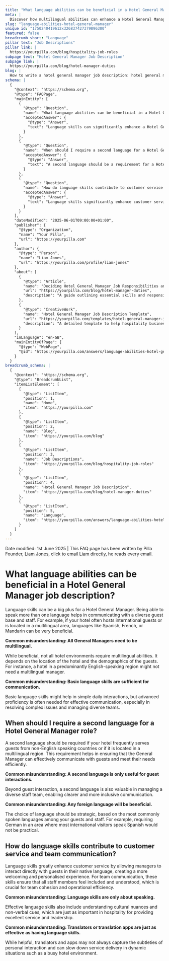 ```yaml
---
title: "What language abilities can be beneficial in a Hotel General Manager job description?"
meta: |
  Discover how multilingual abilities can enhance a Hotel General Manager's role, improving guest relations and staff management.
slug: "language-abilities-hotel-general-manager"
unique id: "1750240419612x326837427379896300"
featured: false
breadcrumb short: "Language"
pillar text: "Job Descriptions"
pillar link: |
  https://yourpilla.com/blog/hospitality-job-roles
subpage text: "Hotel General Manager Job Description"
subpage link: |
  https://yourpilla.com/blog/hotel-manager-duties
blog: |
  How to write a hotel general manager job description: hotel general manager job description template included.
schema: |
  {
    "@context": "https://schema.org",
    "@type": "FAQPage",
    "mainEntity": [
      {
        "@type": "Question",
        "name": "What language abilities can be beneficial in a Hotel General Manager job description?",
        "acceptedAnswer": {
          "@type": "Answer",
          "text": "Language skills can significantly enhance a Hotel General Manager's ability to communicate effectively with a diverse guest base and staff. Speaking multiple languages, such as Spanish, French, or Mandarin, is particularly beneficial in hotels that frequently host international guests or are located in multilingual areas. However, the requirement for multilingual abilities depends on the hotel's location and the demographics of its guests. Advanced language proficiency is often needed not just for daily interactions but for effectively resolving complex issues and managing diverse teams."
        }
      },
      {
        "@type": "Question",
        "name": "When should I require a second language for a Hotel General Manager role?",
        "acceptedAnswer": {
          "@type": "Answer",
          "text": "A second language should be a requirement for a Hotel General Manager if your hotel often serves guests from non-English speaking countries or is located in a multilingual region. This ensures that the General Manager can communicate effectively with guests and meet their needs efficiently. The choice of second language should align with the common languages spoken by guests and staff, thus supporting effective guest interactions and diverse staff management."
        }
      },
      {
        "@type": "Question",
        "name": "How do language skills contribute to customer service and team communication?",
        "acceptedAnswer": {
          "@type": "Answer",
          "text": "Language skills significantly enhance customer service by enabling managers to directly interact with guests in their native languages, fostering a personalised and welcoming experience. In team communication, these skills promote inclusion and understanding among all staff members, essential for team cohesion and operational efficiency. Effective language skills extend beyond speaking, incorporating understanding of cultural nuances and non-verbal cues critical in hospitality for exceptional service and leadership."
        }
      }
    ],
    "dateModified": "2025-06-01T09:00:00+01:00",
    "publisher": {
      "@type": "Organization",
      "name": "Your Pilla",
      "url": "https://yourpilla.com"
    },
    "author": {
      "@type": "Person",
      "name": "Liam Jones",
      "url": "https://yourpilla.com/profile/liam-jones"
    },
    "about": [
      {
        "@type": "Article",
        "name": "Deciding Hotel General Manager Job Responsibilities and Skills",
        "url": "https://yourpilla.com/blog/hotel-manager-duties",
        "description": "A guide outlining essential skills and responsibilities needed from a Hotel General Manager to ensure effective operation and guest satisfaction."
      },
      {
        "@type": "CreativeWork",
        "name": "Hotel General Manager Job Description Template",
        "url": "https://yourpilla.com/templates/hotel-general-manager-job-description",
        "description": "A detailed template to help hospitality businesses define and record the necessary qualifications and duties for a Hotel General Manager position."
      }
    ],
    "inLanguage": "en-GB",
    "mainEntityOfPage": {
      "@type": "WebPage",
      "@id": "https://yourpilla.com/answers/language-abilities-hotel-general-manager"
    }
  }
breadcrumb_schema: |
  {
    "@context": "https://schema.org",
    "@type": "BreadcrumbList",
    "itemListElement": [
      {
        "@type": "ListItem",
        "position": 1,
        "name": "Home",
        "item": "https://yourpilla.com"
      },
      {
        "@type": "ListItem",
        "position": 2,
        "name": "Blog",
        "item": "https://yourpilla.com/blog"
      },
      {
        "@type": "ListItem",
        "position": 3,
        "name": "Job Descriptions",
        "item": "https://yourpilla.com/blog/hospitality-job-roles"
      },
      {
        "@type": "ListItem",
        "position": 4,
        "name": "Hotel General Manager Job Description",
        "item": "https://yourpilla.com/blog/hotel-manager-duties"
      },
      {
        "@type": "ListItem",
        "position": 5,
        "name": "Language",
        "item": "https://yourpilla.com/answers/language-abilities-hotel-general-manager"
      }
    ]
  }
---
```


Date modified: 1st June 2025 | This FAQ page has been written by Pilla Founder, [Liam Jones](https://yourpilla.com/profile/liam-jones), click to [email Liam directly](https://mailto:liam@yourpilla.com), he reads every email.

# What language abilities can be beneficial in a Hotel General Manager job description?

Language skills can be a big plus for a Hotel General Manager. Being able to speak more than one language helps in communicating with a diverse guest base and staff. For example, if your hotel often hosts international guests or is located in a multilingual area, languages like Spanish, French, or Mandarin can be very beneficial.

**Common misunderstanding: All General Managers need to be multilingual.**

While beneficial, not all hotel environments require multilingual abilities. It depends on the location of the hotel and the demographics of the guests. For instance, a hotel in a predominantly English-speaking region might not need a multilingual manager.

**Common misunderstanding: Basic language skills are sufficient for communication.**

Basic language skills might help in simple daily interactions, but advanced proficiency is often needed for effective communication, especially in resolving complex issues and managing diverse teams.

## When should I require a second language for a Hotel General Manager role?

A second language should be required if your hotel frequently serves guests from non-English speaking countries or if it is located in a multilingual region. This requirement helps in ensuring that the General Manager can effectively communicate with guests and meet their needs efficiently.

**Common misunderstanding: A second language is only useful for guest interactions.**

Beyond guest interaction, a second language is also valuable in managing a diverse staff team, enabling clearer and more inclusive communication.

**Common misunderstanding: Any foreign language will be beneficial.**

The choice of language should be strategic, based on the most commonly spoken languages among your guests and staff. For example, requiring German in an area where most international visitors speak Spanish would not be practical.

## How do language skills contribute to customer service and team communication?

Language skills greatly enhance customer service by allowing managers to interact directly with guests in their native language, creating a more welcoming and personalised experience. For team communication, these skills ensure that all staff members feel included and understood, which is crucial for team cohesion and operational efficiency.

**Common misunderstanding: Language skills are only about speaking.**

Effective language skills also include understanding cultural nuances and non-verbal cues, which are just as important in hospitality for providing excellent service and leadership.

**Common misunderstanding: Translators or translation apps are just as effective as having language skills.**

While helpful, translators and apps may not always capture the subtleties of personal interaction and can slow down service delivery in dynamic situations such as a busy hotel environment.